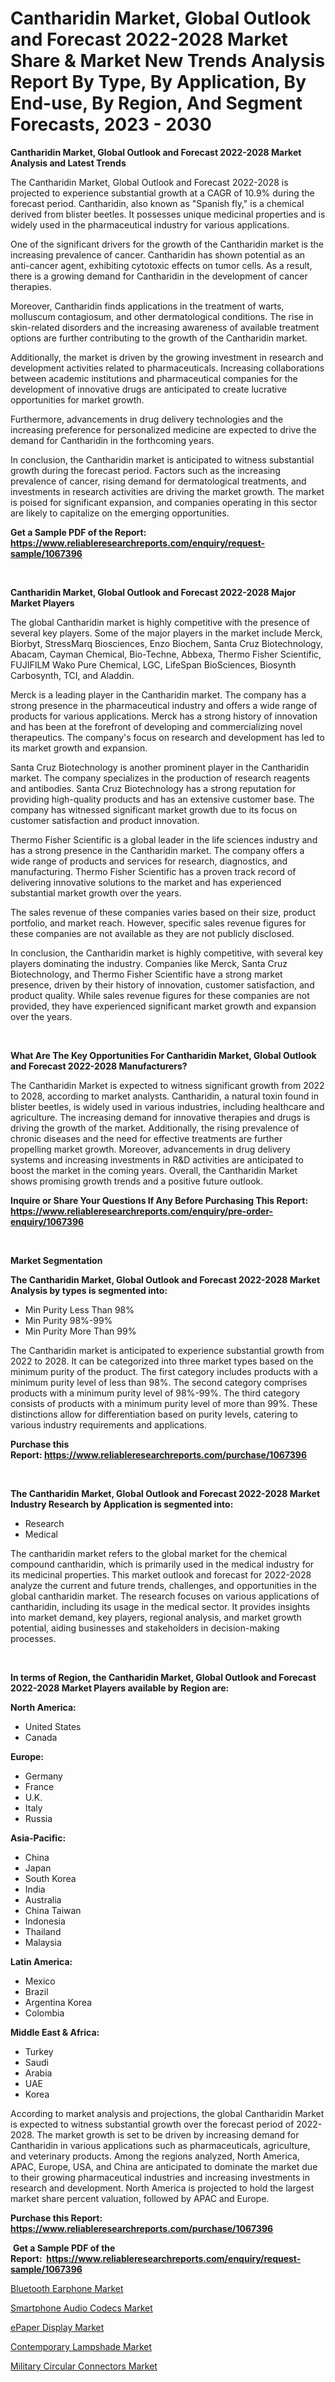 <p><h1>Cantharidin Market, Global Outlook and Forecast 2022-2028 Market Share & Market New Trends Analysis Report By Type, By Application, By End-use, By Region, And Segment Forecasts, 2023 - 2030</h1></p><p><strong>Cantharidin Market, Global Outlook and Forecast 2022-2028 Market Analysis and Latest Trends</strong></p>
<p><p>The Cantharidin Market, Global Outlook and Forecast 2022-2028 is projected to experience substantial growth at a CAGR of 10.9% during the forecast period. Cantharidin, also known as "Spanish fly," is a chemical derived from blister beetles. It possesses unique medicinal properties and is widely used in the pharmaceutical industry for various applications.</p><p>One of the significant drivers for the growth of the Cantharidin market is the increasing prevalence of cancer. Cantharidin has shown potential as an anti-cancer agent, exhibiting cytotoxic effects on tumor cells. As a result, there is a growing demand for Cantharidin in the development of cancer therapies.</p><p>Moreover, Cantharidin finds applications in the treatment of warts, molluscum contagiosum, and other dermatological conditions. The rise in skin-related disorders and the increasing awareness of available treatment options are further contributing to the growth of the Cantharidin market.</p><p>Additionally, the market is driven by the growing investment in research and development activities related to pharmaceuticals. Increasing collaborations between academic institutions and pharmaceutical companies for the development of innovative drugs are anticipated to create lucrative opportunities for market growth.</p><p>Furthermore, advancements in drug delivery technologies and the increasing preference for personalized medicine are expected to drive the demand for Cantharidin in the forthcoming years.</p><p>In conclusion, the Cantharidin market is anticipated to witness substantial growth during the forecast period. Factors such as the increasing prevalence of cancer, rising demand for dermatological treatments, and investments in research activities are driving the market growth. The market is poised for significant expansion, and companies operating in this sector are likely to capitalize on the emerging opportunities.</p></p>
<p><strong>Get a Sample PDF of the Report:&nbsp; <a href="https://www.reliableresearchreports.com/enquiry/request-sample/1067396">https://www.reliableresearchreports.com/enquiry/request-sample/1067396</a></strong></p>
<p>&nbsp;</p>
<p><strong>Cantharidin Market, Global Outlook and Forecast 2022-2028 Major Market Players</strong></p>
<p><p>The global Cantharidin market is highly competitive with the presence of several key players. Some of the major players in the market include Merck, Biorbyt, StressMarq Biosciences, Enzo Biochem, Santa Cruz Biotechnology, Abacam, Cayman Chemical, Bio-Techne, Abbexa, Thermo Fisher Scientific, FUJIFILM Wako Pure Chemical, LGC, LifeSpan BioSciences, Biosynth Carbosynth, TCI, and Aladdin.</p><p>Merck is a leading player in the Cantharidin market. The company has a strong presence in the pharmaceutical industry and offers a wide range of products for various applications. Merck has a strong history of innovation and has been at the forefront of developing and commercializing novel therapeutics. The company's focus on research and development has led to its market growth and expansion.</p><p>Santa Cruz Biotechnology is another prominent player in the Cantharidin market. The company specializes in the production of research reagents and antibodies. Santa Cruz Biotechnology has a strong reputation for providing high-quality products and has an extensive customer base. The company has witnessed significant market growth due to its focus on customer satisfaction and product innovation.</p><p>Thermo Fisher Scientific is a global leader in the life sciences industry and has a strong presence in the Cantharidin market. The company offers a wide range of products and services for research, diagnostics, and manufacturing. Thermo Fisher Scientific has a proven track record of delivering innovative solutions to the market and has experienced substantial market growth over the years.</p><p>The sales revenue of these companies varies based on their size, product portfolio, and market reach. However, specific sales revenue figures for these companies are not available as they are not publicly disclosed.</p><p>In conclusion, the Cantharidin market is highly competitive, with several key players dominating the industry. Companies like Merck, Santa Cruz Biotechnology, and Thermo Fisher Scientific have a strong market presence, driven by their history of innovation, customer satisfaction, and product quality. While sales revenue figures for these companies are not provided, they have experienced significant market growth and expansion over the years.</p></p>
<p>&nbsp;</p>
<p><strong>What Are The Key Opportunities For Cantharidin Market, Global Outlook and Forecast 2022-2028 Manufacturers?</strong></p>
<p><p>The Cantharidin Market is expected to witness significant growth from 2022 to 2028, according to market analysts. Cantharidin, a natural toxin found in blister beetles, is widely used in various industries, including healthcare and agriculture. The increasing demand for innovative therapies and drugs is driving the growth of the market. Additionally, the rising prevalence of chronic diseases and the need for effective treatments are further propelling market growth. Moreover, advancements in drug delivery systems and increasing investments in R&D activities are anticipated to boost the market in the coming years. Overall, the Cantharidin Market shows promising growth trends and a positive future outlook.</p></p>
<p><strong>Inquire or Share Your Questions If Any Before Purchasing This Report: <a href="https://www.reliableresearchreports.com/enquiry/pre-order-enquiry/1067396">https://www.reliableresearchreports.com/enquiry/pre-order-enquiry/1067396</a></strong></p>
<p>&nbsp;</p>
<p><strong>Market Segmentation</strong></p>
<p><strong>The Cantharidin Market, Global Outlook and Forecast 2022-2028 Market Analysis by types is segmented into:</strong></p>
<p><ul><li>Min Purity Less Than 98%</li><li>Min Purity 98%-99%</li><li>Min Purity More Than 99%</li></ul></p>
<p><p>The Cantharidin market is anticipated to experience substantial growth from 2022 to 2028. It can be categorized into three market types based on the minimum purity of the product. The first category includes products with a minimum purity level of less than 98%. The second category comprises products with a minimum purity level of 98%-99%. The third category consists of products with a minimum purity level of more than 99%. These distinctions allow for differentiation based on purity levels, catering to various industry requirements and applications.</p></p>
<p><strong>Purchase this Report:&nbsp;<a href="https://www.reliableresearchreports.com/purchase/1067396">https://www.reliableresearchreports.com/purchase/1067396</a></strong></p>
<p>&nbsp;</p>
<p><strong>The Cantharidin Market, Global Outlook and Forecast 2022-2028 Market Industry Research by Application is segmented into:</strong></p>
<p><ul><li>Research</li><li>Medical</li></ul></p>
<p><p>The cantharidin market refers to the global market for the chemical compound cantharidin, which is primarily used in the medical industry for its medicinal properties. This market outlook and forecast for 2022-2028 analyze the current and future trends, challenges, and opportunities in the global cantharidin market. The research focuses on various applications of cantharidin, including its usage in the medical sector. It provides insights into market demand, key players, regional analysis, and market growth potential, aiding businesses and stakeholders in decision-making processes.</p></p>
<p>&nbsp;</p>
<p><strong>In terms of Region, the Cantharidin Market, Global Outlook and Forecast 2022-2028 Market Players available by Region are:</strong></p>
<p>
    <p> <strong> North America: </strong>
        <ul>
            <li>United States</li>
            <li>Canada</li>
        </ul>
        </p> 
    <p> <strong> Europe: </strong>
        <ul>
            <li>Germany</li>
            <li>France</li>
            <li>U.K.</li>
            <li>Italy</li>
            <li>Russia</li>
        </ul>
        </p> 
    <p> <strong> Asia-Pacific: </strong>
        <ul>
            <li>China</li>
            <li>Japan</li>
            <li>South Korea</li>
            <li>India</li>
            <li>Australia</li>
            <li>China Taiwan</li>
            <li>Indonesia</li>
            <li>Thailand</li>
            <li>Malaysia</li>
        </ul>
        </p> 
    <p> <strong> Latin America: </strong>
        <ul>
            <li>Mexico</li>
            <li>Brazil</li>
            <li>Argentina Korea</li>
            <li>Colombia</li>
        </ul>
        </p> 
    <p> <strong> Middle East & Africa: </strong>
        <ul>
            <li>Turkey</li>
            <li>Saudi</li>
            <li>Arabia</li>
            <li>UAE</li>
            <li>Korea</li>
        </ul>
    </p>
    </p>
<p><p>According to market analysis and projections, the global Cantharidin Market is expected to witness substantial growth over the forecast period of 2022-2028. The market growth is set to be driven by increasing demand for Cantharidin in various applications such as pharmaceuticals, agriculture, and veterinary products. Among the regions analyzed, North America, APAC, Europe, USA, and China are anticipated to dominate the market due to their growing pharmaceutical industries and increasing investments in research and development. North America is projected to hold the largest market share percent valuation, followed by APAC and Europe.</p></p>
<p><strong>Purchase this Report: <a href="https://www.reliableresearchreports.com/purchase/1067396">https://www.reliableresearchreports.com/purchase/1067396</a></strong></p>
<p>&nbsp;<strong>Get a Sample PDF of the Report:&nbsp;&nbsp;<a href="https://www.reliableresearchreports.com/enquiry/request-sample/1067396">https://www.reliableresearchreports.com/enquiry/request-sample/1067396</a></strong></p>
<p><strong></strong></p>
<p><p><a href="https://medium.com/@williambatz97/bluetooth-earphone-market-size-growth-forecast-2023-2030-9e31356cbd89">Bluetooth Earphone Market</a></p><p><a href="https://www.linkedin.com/pulse/smartphone-audio-codecs-market-share-amp-new-trends-analysis-3frde/">Smartphone Audio Codecs Market</a></p><p><a href="https://www.linkedin.com/pulse/epaper-display-market-insights-players-forecast-till-2030-fpdke/">ePaper Display Market</a></p><p><a href="https://medium.com/@othaleffler644/contemporary-lampshade-market-size-growth-forecast-2023-2030-c4fd6ac3e195">Contemporary Lampshade Market</a></p><p><a href="https://www.reportprime.com/military-circular-connectors-r5467">Military Circular Connectors Market</a></p></p>